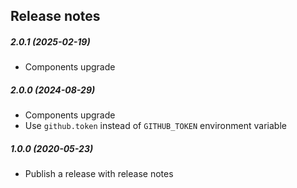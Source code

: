 Release notes
-------------
##### 2.0.1 (2025-02-19)
 * Components upgrade

##### 2.0.0 (2024-08-29)
 * Components upgrade
 * Use `github.token` instead of `GITHUB_TOKEN` environment variable

##### 1.0.0 (2020-05-23)
 * Publish a release with release notes
